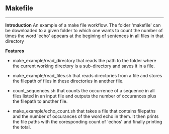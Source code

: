 **Makefile**
------------------------


----------


**Introduction**
An example of a make file workflow.
The folder 'makefile' can be downloaded to a given folder
to which one wants to count the number of times the word 'echo' appears at the
begining of sentences in all files in that directory

**Features**


 - make_example/read_directory that reads the path to the folder where the 
current working directory is a sub-directory and saves it in a file.
 
 - make_example/read_files.sh that reads directories from a file and stores the
 filepath of files in these directories in another file.

 - count_sequences.sh that counts the occurrence of a sequence in all files 
listed in an input file and outputs the number of occurances plus the filepath
to another file.
 - make_example/echo_count.sh that takes a file that contains filepaths and 
the number of occurances of the word echo in them. It then prints the file
paths with the coresponding count of 'echos' and finally printing the total.

